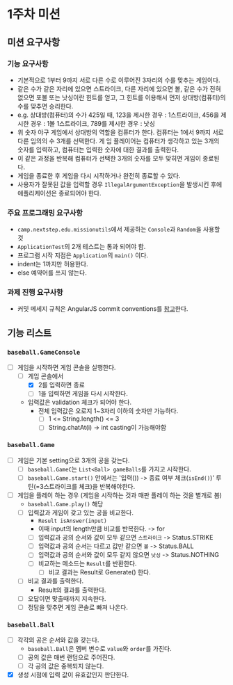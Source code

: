 # 1주차 미션


## 미션 요구사항


### 기능 요구사항
- 기본적으로 1부터 9까지 서로 다른 수로 이루어진 3자리의 수를 맞추는 게임이다.
- 같은 수가 같은 자리에 있으면 스트라이크, 다른 자리에 있으면 볼, 같은 수가 전혀 없으면 포볼 또는 낫싱이란 힌트를 얻고, 그 힌트를 이용해서 먼저 상대방(컴퓨터)의 수를 맞추면 승리한다.
- e.g. 상대방(컴퓨터)의 수가 425일 때, 123을 제시한 경우 : 1스트라이크, 456을 제시한 경우 : 1볼 1스트라이크, 789를 제시한 경우 : 낫싱
- 위 숫자 야구 게임에서 상대방의 역할을 컴퓨터가 한다. 컴퓨터는 1에서 9까지 서로 다른 임의의 수 3개를 선택한다. 게 임 플레이어는 컴퓨터가 생각하고 있는 3개의 숫자를 입력하고, 컴퓨터는 입력한 숫자에 대한 결과를 출력한다.
- 이 같은 과정을 반복해 컴퓨터가 선택한 3개의 숫자를 모두 맞히면 게임이 종료된다.
- 게임을 종료한 후 게임을 다시 시작하거나 완전히 종료할 수 있다.
- 사용자가 잘못된 값을 입력할 경우 `IllegalArgumentException`을 발생시킨 후에 애플리케이션은 종료되어야 한다.

### 주요 프로그래밍 요구사항
- `camp.nextstep.edu.missionutils`에서 제공하는 `Console`과 `Random`을 사용할 것
- `ApplicationTest`의 2개 테스트는 통과 되어야 함.
- 프로그램 시작 지점은 `Application`의 `main()` 이다.
- indent는 1까지만 허용한다.
- else 예약어를 쓰지 않는다.

### 과제 진행 요구사항
- 커밋 메세지 규칙은 AngularJS commit conventions를 [참고](https://gist.github.com/stephenparish/9941e89d80e2bc58a153)한다.

## 기능 리스트

### `baseball.GameConsole`
- [ ] 게임을 시작하면 게임 콘솔을 실행한다.
  - [ ] 게임 콘솔에서
    - [X] 2를 입력하면 종료
    - [ ] 1을 입력하면 게임을 다시 시작한다.
  - 입력값은 validation 체크가 되어야 한다.
    - 전체 입력값은 오로지 1~3자리 이하의 숫자만 가능하다.
      - [ ] 1 <= String.length() <= 3
      - [ ] String.chatAt(i) -> int casting이 가능해야함 
### `baseball.Game`
- [ ] 게임은 기본 setting으로 3개의 공을 갖는다.
  - [ ] `baseball.GameC`는 `List<Ball> gameBalls`를 가지고 시작한다.
  - [ ] `baseball.Game.start()` 안에서는 '입력()) -> 종료 여부 체크(`isEnd()`)' 루틴(=3스트라이크를 체크)을 반복해야한다.
- [ ] 게임을 플레이 하는 경우 (게임을 시작하는 것과 매판 플레이 하는 것을 별개로 봄)
  - `baseball.Game.play()` 해당
  - [ ] 입력값과 게임이 갖고 있는 공을 비교한다.
    - `Result isAnswer(input)`
    - 이때 input의 length만큼 비교를 반복한다. -> for
    - [ ] 입력값과 공의 순서와 값이 모두 같으면 `스트라이크` -> Status.STRIKE
    - [ ] 입력값과 공의 순서는 다르고 값만 같으면 `볼` -> Status.BALL
    - [ ] 입력값과 공의 순서와 값이 모두 같지 않으면 `낫싱` -> Status.NOTHING
    - [ ] 비교하는 메소드는 `Result`를 반환한다.
      - [ ] 비교 결과는 Result로 Generate() 한다.
  - [ ] 비교 결과를 출력한다.
    - Result의 결과를 출력한다.
  - [ ] 오답이면 맞출때까지 지속한다.
  - [ ] 정답을 맞추면 게임 콘솔로 빠져 나온다.

### `baseball.Ball`
- [ ] 각각의 공은 순서와 값을 갖는다. 
  - `baseball.Ball`은 멤버 변수로 `value`와 `order`를 가진다.
  - [ ] 공의 값은 매번 랜덤으로 주어진다.
  - [ ] 각 공의 값은 중복되지 않는다.
- [X] 생성 시점에 입력 값이 유효값인지 판단한다.